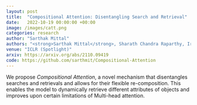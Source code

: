 ```yaml
---
layout: post
title:  "Compositional Attention: Disentangling Search and Retrieval"
date:   2022-10-19 00:00:00 +00:00
image: /images/catt.png
categories: research
author: "Sarthak Mittal"
authors: "<strong>Sarthak Mittal</strong>, Sharath Chandra Raparthy, Irina Rish, Yoshua Bengio, Guillaume Lajoie"
venue: "ICLR (Spotlight)"
arxiv: https://arxiv.org/abs/2110.09419
code: https://github.com/sarthmit/Compositional-Attention
---
```

We propose *Compositional Attention*, a novel mechanism that disentangles searches and retrievals and allows for their flexible re-composition. This enables the model to dynamically retrieve different attributes of objects and improves upon certain limitations of Multi-head attention.